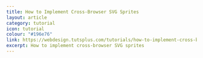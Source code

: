 ```yaml
---
title: How to Implement Cross-Browser SVG Sprites
layout: article
category: tutorial
icon: tutorial
colour: "#196e76"
link: https://webdesign.tutsplus.com/tutorials/how-to-implement-cross-browser-svg-sprites--cms-22427
excerpt: How to implement cross-browser SVG sprites
---
```

